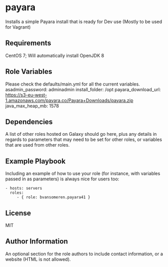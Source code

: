 payara
=========

Installs a simple Payara install that is ready for Dev use (Mostly to be used for Vagrant)

Requirements
------------

CentOS 7; Will automatically install OpenJDK 8

Role Variables
--------------

Please check the defaults/main.yml for all the current variables.
asadmin_password: adminadmin
install_folder: /opt
payara_download_url: https://s3-eu-west-1.amazonaws.com/payara.co/Payara+Downloads/payara.zip
java_max_heap_mb: 1578

Dependencies
------------

A list of other roles hosted on Galaxy should go here, plus any details in regards to parameters that may need to be set for other roles, or variables that are used from other roles.

Example Playbook
----------------

Including an example of how to use your role (for instance, with variables passed in as parameters) is always nice for users too:

    - hosts: servers
      roles:
         - { role: bvansomeren.payara41 }

License
-------

MIT

Author Information
------------------

An optional section for the role authors to include contact information, or a website (HTML is not allowed).
